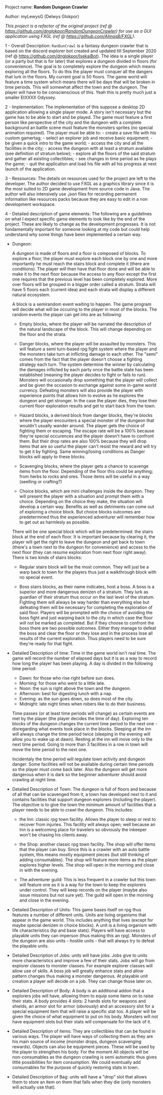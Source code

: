 Project name: **Random Dungeon Crawler**

Author: myLewysG (Delwys Glokpor)

*This project is a refactor of the original project (ref @ https://github.com/dnglokpor/RandomDungeonCrawler) for use as a GUI application using FXGL (ref @ https://github.com/AlmasB/FXGL).*

1 - Overall Description:
    `RanDunCrawl` is a fantasy dungeon crawler that is based on the discord explorer bot created and updated till September 2020 (ref @ https://github.com/dnglokpor/IsekaiBot). The idea is a single player (or a party but that is for later) that explores a dungeon divided in floors (for convenience). The goal is to completely explore the dungeon which means exploring all the floors. To do this the player must conquer all the dangers that lurk in the floors. My current goal is 50 floors. The game world will feature a time system which means there will be days that will be broken in time periods. This will somewhat affect the town and the dungeon. The player will have to be conscienscious of this.
    Yeah this is pretty much just a smaller EtXXXX Odyssey.

2 - Implementation:
    The implementation of this suppose a desktop 2D application allowing a single player mode.
    A story isn't necessary but the game has to be able to start and be played. The game must feature a first person like perspective of the city and the dungeon with a complete background an battle scene must feature the monsters sprites (no special animation required). 
    The player must be able to:
    - create a save file with his custom gamertag;
    - select an explorer job and receive basic equipment;
    - be given a quick intro to the game world;
    - access the city and all the facilities in the city;
    - access the dungeon with at least a stratum available (see definition of stratum below);
    - explore all the floors of the said stratum and gather all existing collectibles;
    - see changes in time period as he plays the game;
    - quit the application and load his file with all his progress at next launch of the application.

3 - Ressources:
    The details on resources used for the project are left to the developer.
    The author decided to use FXGL as a graphics library since it is the most suited to 2D game development from source code in Java. The author will also intensively use *.json* files for recording permanent information like resources packs because they are easy to edit in a non development workspace.


4 - Detailed description of game elements:
    The following are a guidelines on what I expect specific game elements to look like by the end of the project. These are likely to change as the development progresses. It is not fundamentally important for someone looking at my code but could help understand why some things have been implemented a certain way.

- Dungeon:
    
    A dungeon is made of floors and a floor is composed of blocks. To explore a floor, the player must explore each block one by one and more importantly he must reach the stairs block and complete it (there are conditions). The player will then have that floor done and will be able to make it to the next floor because the access to any floor except the first one requires that the previous level has been completely explored. More over floors will be grouped in a bigger order called a stratum. Strata will have 5 floors each (current idea) and each strata will display a different natural ecosystem.

    A block is a semirandom event waiting to happen. The game program will decide what will be occuring to the player in most of the blocks. The random events the player can get into are as following:
    - Empty blocks, where the player will be narrated the description of the natural landscape of the block. This will change depending on the floor and the strata.

    - Danger blocks, where the player will be assaulted by monsters. This will feature a semi turn-based rpg fight system where the player and the monsters take turn at inflicting damage to each other. The "semi" comes from the fact that the player doesn't choose a fighting strategy each turn. The system determine the winner by calculating the damages inflicted by each party once the battle state has been established (meaning the player decides to fight or fails to run). Monsters will occasionally drop something that the player will collect and be given the occasion to exchange against some in-game world currency. Defeating monsters will also provide the player with experience points that allows him to evolve as he explores the dungeon and get stronger. In the case the player dies, they lose their current floor exploration results and get to start back from the town.

    - Hazard blocks, a derived block from danger blocks, they're blocks where the player encounters a special monster of the dungeon that wouldn't usually wander around. The player gets the choice of fighting them or escaping. The escape rate will be a 100% because they're special occurences and the player doesn't have to confront them. But their drop rates are also 100% because they will drop items that are so useful the player can't resist the reward and will try to get it by fighting. Same winning/losing conditions as Danger blocks will apply to these blocks.

    - Scavenging blocks, where the player gets a chance to scavenge items from the floor. Depending of the floor this could be anything; from herbs to rocks and ores. Those items will be useful in a way (seelling or crafting?)

    - Choice blocks, which are mini challenges inside the dungeon. They will present the player with a situation and prompt them with a choice. Depending on the choice they make, the situation will develop a certain way. Benefits as well as detriments can come out of exploring a choice block. But choice blocks outcomes are predetermined thus the experienced adventurer will remember how to get out as harmlesly as possible.
    
    There will be one special block which will be predetermined: the stairs block at the end of each floor. It is important because by clearing it, the player will get the right to leave the dungeon and get back to town (there's a town next to the dungeon for convenience) and access to the next floor (they can resume exploration from next floor right away). There is two kinds of stairs blocks:
    - Regular stairs block will be the most common. They will just be a warp back to town for the players thus just a walkthrough block with no special event.

    - Boss stairs blocks, as their name indicates, host a boss. A boss is a superior and more dangerous denizen of a stratum. They lurk as guardian of their stratum thus occur on the last level of the stratum. Fighting them will always be way harder than everything else but defeating them will be necessary for completing the exploration of said floor. Players will be prompted with the choice of avoiding the boss fight and just warping back to the city in which case the floor will not be marked as completed. But if they choose to confront the boss there are two possible outcomes. Either they manage to defeat the boss and clear the floor or they lose and in the process lose all results of the current exploration. Thus players need to be sure they're ready for that fight.

- Detailed Description of time:
    Time in the game world isn't real time. The game will record the number of elapsed days but it is as a way to record how long the player has been playing. A day is divided in the following time period:
    - Dawn: for those who rise right before sun does.
    - Morning: for those who went to a little late.
    - Noon: the sun is right above the town and the dungeon.
    - Afternoon: best for digesting lunch with a nap.
    - Evening: as the sun goes down, so does most of the city.
    - Midnight: late night times when robers like to do their business.
    
    Time passes (or at least time periods will change) as certain events are met by the player (the player decides the time of day). Exploring ten blocks of the dungeon changes the current time period to the next one - disregarding what events took place in the blocks. Sleeping at the inn will always change the time period twice (sleeping in the evening will allow you to wake up at dawn). Resting at the inn will move only to the next time period. Going to more than 3 facilities in a row in town will move the time period to the next one.

    Incidentaly the time period will regulate town activity and dungeon danger. Some facilities will not be available during certain time periods so the player must come back later. Also the dungeon will get more dangerous when it is dark so the beginner adventurer should avoid crawling at night time.

- Detailed Description of Town:
    The dungeon is full of floors and because of all that can be scavenged from it, a town has developed next to it and contains facilities that support dungeon explorers (including the player). The objective is to give the town the minimum amount of facilities that a player needs to be able to crawl the dungeon. This includes:
    - the Inn: classic rpg town facility. Allows the player to sleep or rest to recover from injuries. This facility will always open; well because an Inn is a welcoming place for travelers so obviously the inkeeper won't be chasing his clients away.

    - the Shop: another classic rpg town facility. The shop will offer items that the player can buy. Since this is a crawler with an auto battle system, this means mostly equipment pieces (but still thinking of adding consumables). The shop will feature more items as the player explores higher levels. The shop will open in the morning and close in with the evening.

    - The adventurer guild: This is less frequent in a crawler but this town will feature one as it is a way for the town to keep the explorers under control. They will keep records on the player (maybe also issue missions but not sure yet). The guild will open in the morning and close in the evening.

- Detailed Description of Units:
    This game bases itself on rpg thus features a number of different units. Units are living organisms that appear in the game world. This includes anything that lives (except for maybe special denizen in choice blocks). A unit is a living organism with life characteristics (hp and base stats). Players will have access to playable units they can imperson (thus making this an rpg). Monsters of the dungeon are also units - hostile units - that will always try to defeat the playable units.

- Detailed Description of Jobs:
    units will have jobs. Jobs give to units more characteristics and improve a few of their stats. Jobs will go from explorer classes to monster classes. For example explorer classes will allow use of skills. A boss job will greatly enhance stats and allow pattern changes thus making a monster dangerous. At playable unit creation a player will decide on a job. They can change those later on.

- Detailed Description of Body:
    A body is an additional addon that a explorers jobs will have, allowing them to equip some items on to raise their stats. A body provides 4 slots: 2 hands slots for weapons and shields, an armor slot for armor (obviously) and an accessory slot for a special equipment item that will raise a specific stat too. A player will be given the choice of what equipment to put on his body. Monsters will not have equipment slots but their stats will compensate for the lack of it.

- Detailed Description of items:
    They are collectibles that can be found in various ways. The player will have ways of collecting them as they are his main source of income (monster drops, dungeon scavenging rewards). 
    Objects can also be equipment pieces. These will be used by the player to strengthen his body.
    For the moment All objects will be non-consumables as the dungeon crawling is semi automatic thus gives little possibilities for item consumption. We could eventually add consumables for the purpose of quickly restoring stats in town.

- Detailed Description of Bag:
    units will have a "drop" slot that allows them to store an item on them that falls when they die (only monsters will actually use that).
